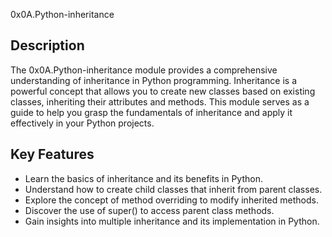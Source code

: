 0x0A.Python-inheritance

## Description
The 0x0A.Python-inheritance module provides a comprehensive understanding of inheritance in Python programming. Inheritance is a powerful concept that allows you to create new classes based on existing classes, inheriting their attributes and methods. This module serves as a guide to help you grasp the fundamentals of inheritance and apply it effectively in your Python projects.

## Key Features
- Learn the basics of inheritance and its benefits in Python.
- Understand how to create child classes that inherit from parent classes.
- Explore the concept of method overriding to modify inherited methods.
- Discover the use of super() to access parent class methods.
- Gain insights into multiple inheritance and its implementation in Python.

